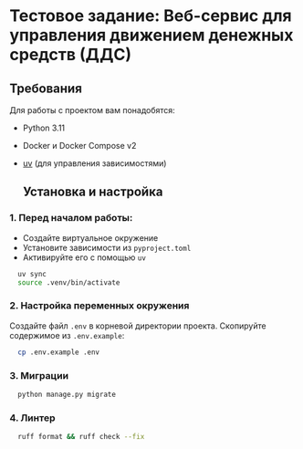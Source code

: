 # **Тестовое задание: Веб-сервис для управления движением денежных средств (ДДС)**
## Требования
Для работы с проектом вам понадобятся:

- Python 3.11
- Docker и Docker Compose v2
- [uv](https://docs.astral.sh/uv/#project-management) (для управления зависимостями)

  ## Установка и настройка

### 1. Перед началом работы: 
- Создайте виртуальное окружение
- Установите зависимости из `pyproject.toml`
- Активируйте его с помощью `uv`
```bash
  uv sync
  source .venv/bin/activate
```

### 2. Настройка переменных окружения
Создайте файл `.env` в корневой директории проекта. Скопируйте содержимое из `.env.example`:
```bash
  cp .env.example .env
```

### 3. Миграции
```bash
  python manage.py migrate
```
### 4. Линтер
```bash
  ruff format && ruff check --fix
```
